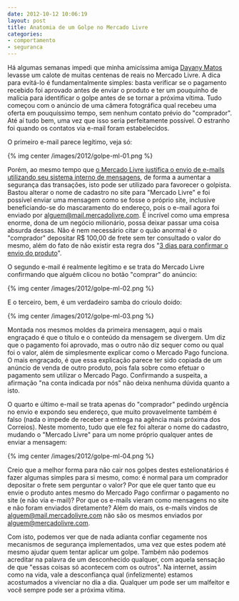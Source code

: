 ```yaml
---
date: 2012-10-12 10:06:19
layout: post
title: Anatomia de um Golpe no Mercado Livre
categories:
- comportamento
- seguranca
---
```


Há algumas semanas impedi que minha amicíssima amiga [Dayany Matos](https://twitter.com/dayanymatos) levasse um calote de muitas centenas de reais no Mercado Livre. A dica para evitá-lo é fundamentalmente simples: basta verificar se o pagamento recebido foi aprovado antes de enviar o produto e ter um pouquinho de malícia para identificar o golpe antes de se tornar a próxima vítima. Tudo começou com o anúncio de uma câmera fotográfica qual recebeu uma oferta em pouquíssimo tempo, sem nenhum contato prévio do "comprador". Até aí tudo bem, uma vez que isso seria perfeitamente possível. O estranho foi quando os contatos via e-mail foram estabelecidos.

O primeiro e-mail parece legítimo, veja só:

{% img center /images/2012/golpe-ml-01.png %}

Porém, ao mesmo tempo que [o Mercado Livre justifica o envio de e-mails utilizando seu sistema interno de mensagens](http://www.mercadolivre.com.br/jm/ml.faqs.framework.main.FaqsController?pageId=FAQ&faqId=10544&type=FAQ), de forma a aumentar a segurança das transações, isto pode ser utilizado para favorecer o golpista. Bastou alterar o nome de cadastro no site para "Mercado Livre" e foi possível enviar uma mensagem como se fosse o próprio site, inclusive beneficiando-se do mascaramento do endereço, pois o e-mail agora foi enviado por alguem@mail.mercadolivre.com. É incrível como uma empresa enorme, dona de um negócio milionário, possa deixar passar uma coisa absurda dessas. Não é nem necessário citar o quão anormal é o "comprador" depositar R$ 100,00 de frete sem ter consultado o valor do mesmo, além do fato de não existir esta regra dos "[3 dias para confirmar o envio do produto](http://www.mercadolivre.com.br/jm/ml.faqs.framework.main.FaqsController?pageId=FAQ&faqId=6018&categId=PSCAL)".

O segundo e-mail é realmente legítimo e se trata do Mercado Livre confirmando que alguém clicou no botão "comprar" do anúncio:

{% img center /images/2012/golpe-ml-02.png %}

E o terceiro, bem, é um verdadeiro samba do crioulo doido:

{% img center /images/2012/golpe-ml-03.png %}

Montada nos mesmos moldes da primeira mensagem, aqui o mais engraçado é que o título e o conteúdo da mensagem se divergem. Um diz que o pagamento foi aprovado, mas o outro não diz sequer como ou qual foi o valor, além de simplesmente explicar como o Mercado Pago funciona. O mais engraçado, é que essa explicação parece ter sido copiada de um anúncio de venda de outro produto, pois fala sobre como efetuar o pagamento sem utilizar o Mercado Pago. Confirmando a suspeita, a afirmação "na conta indicada por nós" não deixa nenhuma dúvida quanto a isto.

O quarto e último e-mail se trata apenas do "comprador" pedindo urgência no envio e expondo seu endereço, que muito provavelmente também é falso (nada o impede de receber a entrega na agência mais próxima dos Correios). Neste momento, tudo que ele fez foi alterar o nome do cadastro, mudando o "Mercado Livre" para um nome próprio qualquer antes de enviar a mensagem:

{% img center /images/2012/golpe-ml-04.png %}

Creio que a melhor forma para não cair nos golpes destes estelionatários é fazer algumas simples para si mesmo, como: é normal para um comprador depositar o frete sem perguntar o valor? Por que ele quer tanto que eu envie o produto antes mesmo do Mercado Pago confirmar o pagamento no site (e não via e-mail)? Por que os e-mails vieram como mensagens no site e não foram enviados diretamente? Além do mais, os e-mails vindos de alguem@mail.mercadolivre.com não são os mesmos enviados por alguem@mercadolivre.com.

Com isto, podemos ver que de nada adianta confiar cegamente nos mecanismos de segurança implementados, uma vez que estes podem até mesmo ajudar quem tentar aplicar um golpe. Também não podemos acreditar na palavra de um desconhecido qualquer, com aquela sensação de que "essas coisas só acontecem com os outros". Na internet, assim como na vida, vale a desconfiança qual (infelizmente) estamos acostumados a vivenciar no dia a dia. Qualquer um pode ser um malfeitor e você sempre pode ser a próxima vítima.
